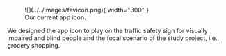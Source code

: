 <figure markdown="span">
  ![](../../images/favicon.png){ width="300" }
  <figcaption>Our current app icon.</figcaption>
</figure>

We designed the app icon to play on the traffic safety sign for
visually impaired and blind people and the focal scenario of the
study project, i.e., grocery shopping.